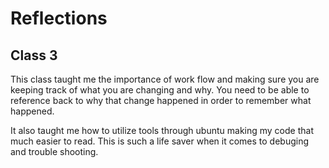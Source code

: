 # Reflections

## Class 3

This class taught me the importance of work flow and making sure you are keeping track of what you are changing and why. You need to be able to reference back to why that change happened in order to remember what happened.  

It also taught me how to utilize tools through ubuntu making my code that much easier to read. This is such a life saver when it comes to debuging and trouble shooting.  
